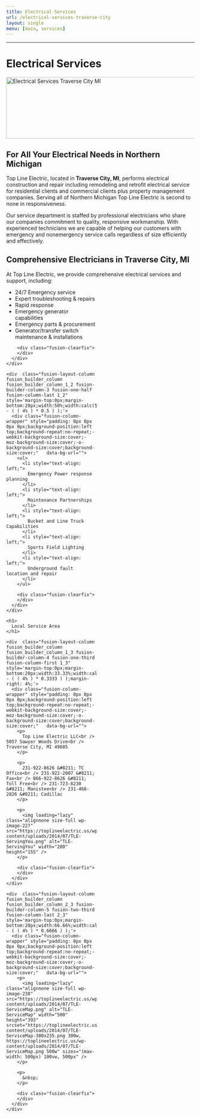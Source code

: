 ```yaml
---
title: Electrical Services
url: /electrical-services-traverse-city
layout: single
menu: [main, services]
---
```


---
# Electrical Services

<img loading="lazy" class="alignnone wp-image-160 size-full" src="https://toplineelectric.us/wp-content/uploads/2014/07/TLE-Services.jpg" alt="Electrical Services Traverse City MI" width="622" height="164" srcset="https://toplineelectric.us/wp-content/uploads/2014/07/TLE-Services-300x79.jpg 300w, https://toplineelectric.us/wp-content/uploads/2014/07/TLE-Services.jpg 622w" sizes="(max-width: 622px) 100vw, 622px" /> 

## For All Your Electrical Needs in Northern Michigan

Top Line Electric, located in **Traverse City, MI**, performs electrical construction and repair including remodeling and retrofit electrical service for residential clients and commercial clients plus property management companies. Serving all of Northern Michigan Top Line Electric is second to none in responsiveness.

Our service department is staffed by professional electricians who share our companies commitment to quality, responsive workmanship. With experienced technicians we are capable of helping our customers with emergency and nonemergency service calls regardless of size efficiently and effectively.

## Comprehensive Electricians in Traverse City, MI

At Top Line Electric, we provide comprehensive electrical services and support, including:

<div class="fusion-fullwidth fullwidth-box fusion-builder-row-3 hundred-percent-fullwidth non-hundred-percent-height-scrolling"  style='background-color: rgba(255,255,255,0);background-position: center center;background-repeat: no-repeat;padding-top:0px;padding-right:0px;padding-bottom:0px;padding-left:0px;'>
  <div class="fusion-builder-row fusion-row ">
    <div  class="fusion-layout-column fusion_builder_column fusion_builder_column_1_2 fusion-builder-column-2 fusion-one-half fusion-column-first 1_2"  style='margin-top:0px;margin-bottom:20px;width:50%;width:calc(50% - ( ( 4% ) * 0.5 ) );margin-right: 4%;'>
      <div class="fusion-column-wrapper" style="padding: 0px 0px 0px 0px;background-position:left top;background-repeat:no-repeat;-webkit-background-size:cover;-moz-background-size:cover;-o-background-size:cover;background-size:cover;"   data-bg-url="">
        <ul>
          <li>
            24/7 Emergency service
          </li>
          <li>
            Expert troubleshooting & repairs
          </li>
          <li>
            Rapid response
          </li>
          <li>
            Emergency generator capabilities
          </li>
          <li>
            Emergency parts & procurement
          </li>
          <li>
            Generator/transfer switch maintenance & installations
          </li>
        </ul>
        
        <div class="fusion-clearfix">
        </div>
      </div>
    </div>
    
    <div  class="fusion-layout-column fusion_builder_column fusion_builder_column_1_2 fusion-builder-column-3 fusion-one-half fusion-column-last 1_2"  style='margin-top:0px;margin-bottom:20px;width:50%;width:calc(50% - ( ( 4% ) * 0.5 ) );'>
      <div class="fusion-column-wrapper" style="padding: 0px 0px 0px 0px;background-position:left top;background-repeat:no-repeat;-webkit-background-size:cover;-moz-background-size:cover;-o-background-size:cover;background-size:cover;"   data-bg-url="">
        <ul>
          <li style="text-align: left;">
            Emergency Power response planning
          </li>
          <li style="text-align: left;">
            Maintenance Partnerships
          </li>
          <li style="text-align: left;">
            Bucket and Line Truck Capabilities
          </li>
          <li style="text-align: left;">
            Sports Field Lighting
          </li>
          <li style="text-align: left;">
            Underground fault location and repair
          </li>
        </ul>
        
        <div class="fusion-clearfix">
        </div>
      </div>
    </div>
    
    <h1>
      Local Service Area
    </h1>
    
    <div  class="fusion-layout-column fusion_builder_column fusion_builder_column_1_3 fusion-builder-column-4 fusion-one-third fusion-column-first 1_3"  style='margin-top:0px;margin-bottom:20px;width:33.33%;width:calc(33.33% - ( ( 4% ) * 0.3333 ) );margin-right: 4%;'>
      <div class="fusion-column-wrapper" style="padding: 0px 0px 0px 0px;background-position:left top;background-repeat:no-repeat;-webkit-background-size:cover;-moz-background-size:cover;-o-background-size:cover;background-size:cover;"   data-bg-url="">
        <p>
          Top Line Electric LLC<br /> 5057 Sawyer Woods Drive<br /> Traverse City, MI 49685
        </p>
        
        <p>
          231-922-8626 &#8211; TC Office<br /> 231-922-2007 &#8211; Fax<br /> 866-922-8626 &#8211; Toll Free<br /> 231-723-8230 &#8211; Manistee<br /> 231-468-2826 &#8211; Cadillac
        </p>
        
        <p>
          <img loading="lazy" class="alignnone size-full wp-image-227" src="https://toplineelectric.us/wp-content/uploads/2014/07/TLE-ServingYou.png" alt="TLE-ServingYou" width="200" height="155" />
        </p>
        
        <div class="fusion-clearfix">
        </div>
      </div>
    </div>
    
    <div  class="fusion-layout-column fusion_builder_column fusion_builder_column_2_3 fusion-builder-column-5 fusion-two-third fusion-column-last 2_3"  style='margin-top:0px;margin-bottom:20px;width:66.66%;width:calc(66.66% - ( ( 4% ) * 0.6666 ) );'>
      <div class="fusion-column-wrapper" style="padding: 0px 0px 0px 0px;background-position:left top;background-repeat:no-repeat;-webkit-background-size:cover;-moz-background-size:cover;-o-background-size:cover;background-size:cover;"   data-bg-url="">
        <p>
          <img loading="lazy" class="alignnone size-full wp-image-238" src="https://toplineelectric.us/wp-content/uploads/2014/07/TLE-ServiceMap.png" alt="TLE-ServiceMap" width="500" height="393" srcset="https://toplineelectric.us/wp-content/uploads/2014/07/TLE-ServiceMap-300x235.png 300w, https://toplineelectric.us/wp-content/uploads/2014/07/TLE-ServiceMap.png 500w" sizes="(max-width: 500px) 100vw, 500px" />
        </p>
        
        <p>
          &nbsp;
        </p>
        
        <div class="fusion-clearfix">
        </div>
      </div>
    </div>
  </div>
</div>